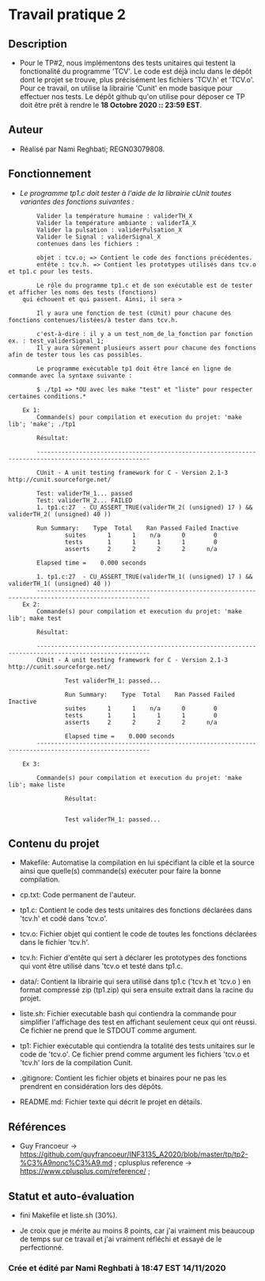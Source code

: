  # Travail pratique 2

   ## Description
 
   - Pour le TP#2, nous implémentons des tests unitaires qui testent la fonctionalité du programme 'TCV'.
     Le code est déjà inclu dans le dépôt dont le projet se trouve, plus précisément les fichiers 'TCV.h'
     et 'TCV.o'. Pour ce travail, on utilise la librairie 'Cunit' en mode basique pour effectuer nos tests.
     Le dépôt github qu'on utilise pour déposer ce TP doit être prêt à rendre le **18 Octobre 2020 :: 23:59 EST**.       
 
   ## Auteur

   - Réalisé par Nami Reghbati; REGN03079808.

   ## Fonctionnement

   - *Le programme tp1.c doit tester à l'aide de la librairie cUnit toutes variantes des fonctions suivantes :*

```
        Valider la température humaine : validerTH_X
        Valider la température ambiante : validerTA_X
        Valider la pulsation : validerPulsation_X
        Valider le Signal : validerSignal_X
        contenues dans les fichiers :

        objet : tcv.o; => Contient le code des fonctions précédentes.
        entête : tcv.h. => Contient les prototypes utilisés dans tcv.o et tp1.c pour les tests.

        Le rôle du programme tp1.c et de son exécutable est de tester et afficher les noms des tests (fonctions)
	qui échouent et qui passent. Ainsi, il sera >

        Il y aura une fonction de test (cUnit) pour chacune des fonctions contenues/listées/à tester dans tcv.h.

        c'est-à-dire : il y a un test_nom_de_la_fonction par fonction ex. : test_validerSignal_1;
        Il y aura sûrement plusieurs assert pour chacune des fonctions afin de tester tous les cas possibles.

        Le programme exécutable tp1 doit être lancé en ligne de commande avec la syntaxe suivante :

        $ ./tp1 => *OU avec les make "test" et "liste" pour respecter certaines conditions.*

	Ex 1:
		Commande(s) pour compilation et execution du projet: 'make lib'; 'make'; ./tp1 
		
		Résultat:

		------------------------------------------------------------------------------------------------------ 

		CUnit - A unit testing framework for C - Version 2.1-3 http://cunit.sourceforge.net/

		Test: validerTH_1... passed
		Test: validerTH_2... FAILED
		1. tp1.c:27  - CU_ASSERT_TRUE(validerTH_2( (unsigned) 17 ) && validerTH_2( (unsigned) 40 ))

   		Run Summary:    Type  Total    Ran Passed Failed Inactive
              	suites      1      1    n/a      0        0
               	tests       1      1      1      1        0
             	asserts     2      2      2      2      n/a

		Elapsed time =    0.000 seconds
		
		1. tp1.c:27  - CU_ASSERT_TRUE(validerTH_1( (unsigned) 17 ) && validerTH_1( (unsigned) 40 ))
		------------------------------------------------------------------------------------------------------
	Ex 2:
		Commande(s) pour compilation et execution du projet: 'make lib'; make test
		
		Résultat:

		------------------------------------------------------------------------------------------------------
		CUnit - A unit testing framework for C - Version 2.1-3 http://cunit.sourceforge.net/

                Test validerTH_1: passed...

                Run Summary:    Type  Total    Ran Passed Failed Inactive
                suites      1      1    n/a      0        0
                tests       1      1      1      1        0
                asserts     2      2      2      2      n/a

                Elapsed time =    0.000 seconds
		------------------------------------------------------------------------------------------------------

	Ex 3:

		Commande(s) pour compilation et execution du projet: 'make lib'; make liste

                Résultat:


                Test validerTH_1: passed...

```

   ## Contenu du projet

   - Makefile: Automatise la compilation en lui spécifiant la cible et la source ainsi que quelle(s) commande(s)
		exécuter pour faire la bonne compilation.

   - cp.txt: Code permanent de l'auteur.

   - tp1.c: Contient le code des tests unitaires des fonctions déclarées dans 'tcv.h' et codé dans 'tcv.o'.

   - tcv.o: Fichier objet qui contient le code de toutes les fonctions déclarées dans le fichier 'tcv.h'.

   - tcv.h: Fichier d'entête qui sert à déclarer les prototypes des fonctions qui vont être utilisé dans 'tcv.o
	et testé dans tp1.c.

   - data/: Contient la librairie qui sera utilisé dans tp1.c ('tcv.h et 'tcv.o ) en format compressé zip (tp1.zip)
	qui sera ensuite extrait dans la racine du projet.

   - liste.sh: Fichier executable bash qui contiendra la commande pour simplifier l'affichage des test en affichant
	seulement ceux qui ont réussi. Ce fichier ne prend que le STDOUT comme argument.
	
   - tp1: Fichier exécutable qui contiendra la totalité des tests unitaires sur le code de 'tcv.o'. Ce fichier
	prend comme argument les fichiers 'tcv.o et 'tcv.h' lors de la compilation Cunit.

   - .gitignore: Contient les fichier objets et binaires pour ne pas les prendrent en considération lors des dépôts.  

   - README.md: Fichier texte qui décrit le projet en détails.

   ## Références

   - Guy Francoeur -> https://github.com/guyfrancoeur/INF3135_A2020/blob/master/tp/tp2-%C3%A9nonc%C3%A9.md ;
     cplusplus reference -> https://www.cplusplus.com/reference/ ;


   ## Statut et auto-évaluation

   - fini Makefile et liste.sh (30%).

   - Je croix que je mérite au moins 8 points, car j'ai vraiment mis beaucoup de temps sur ce travail et
     j'ai vraiment réfléchi et essayé de le perfectionné.


### Crée et édité par Nami Reghbati à 18:47 EST 14/11/2020
